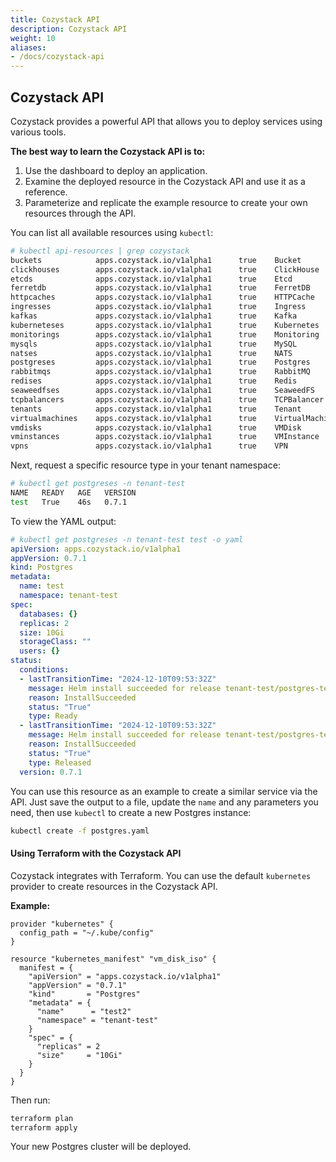 ```yaml
---
title: Cozystack API
description: Cozystack API
weight: 10
aliases:
- /docs/cozystack-api
---
```


## Cozystack API

Cozystack provides a powerful API that allows you to deploy services using various tools.

**The best way to learn the Cozystack API is to:**

1. Use the dashboard to deploy an application.
2. Examine the deployed resource in the Cozystack API and use it as a reference.
3. Parameterize and replicate the example resource to create your own resources through the API.

You can list all available resources using `kubectl`:

```bash
# kubectl api-resources | grep cozystack
buckets            apps.cozystack.io/v1alpha1      true    Bucket
clickhouses        apps.cozystack.io/v1alpha1      true    ClickHouse
etcds              apps.cozystack.io/v1alpha1      true    Etcd
ferretdb           apps.cozystack.io/v1alpha1      true    FerretDB
httpcaches         apps.cozystack.io/v1alpha1      true    HTTPCache
ingresses          apps.cozystack.io/v1alpha1      true    Ingress
kafkas             apps.cozystack.io/v1alpha1      true    Kafka
kuberneteses       apps.cozystack.io/v1alpha1      true    Kubernetes
monitorings        apps.cozystack.io/v1alpha1      true    Monitoring
mysqls             apps.cozystack.io/v1alpha1      true    MySQL
natses             apps.cozystack.io/v1alpha1      true    NATS
postgreses         apps.cozystack.io/v1alpha1      true    Postgres
rabbitmqs          apps.cozystack.io/v1alpha1      true    RabbitMQ
redises            apps.cozystack.io/v1alpha1      true    Redis
seaweedfses        apps.cozystack.io/v1alpha1      true    SeaweedFS
tcpbalancers       apps.cozystack.io/v1alpha1      true    TCPBalancer
tenants            apps.cozystack.io/v1alpha1      true    Tenant
virtualmachines    apps.cozystack.io/v1alpha1      true    VirtualMachine
vmdisks            apps.cozystack.io/v1alpha1      true    VMDisk
vminstances        apps.cozystack.io/v1alpha1      true    VMInstance
vpns               apps.cozystack.io/v1alpha1      true    VPN
```

Next, request a specific resource type in your tenant namespace:

```bash
# kubectl get postgreses -n tenant-test
NAME   READY   AGE   VERSION
test   True    46s   0.7.1
```

To view the YAML output:

```yaml
# kubectl get postgreses -n tenant-test test -o yaml
apiVersion: apps.cozystack.io/v1alpha1
appVersion: 0.7.1
kind: Postgres
metadata:
  name: test
  namespace: tenant-test
spec:
  databases: {}
  replicas: 2
  size: 10Gi
  storageClass: ""
  users: {}
status:
  conditions:
  - lastTransitionTime: "2024-12-10T09:53:32Z"
    message: Helm install succeeded for release tenant-test/postgres-test.v1 with chart postgres@0.7.1
    reason: InstallSucceeded
    status: "True"
    type: Ready
  - lastTransitionTime: "2024-12-10T09:53:32Z"
    message: Helm install succeeded for release tenant-test/postgres-test.v1 with chart postgres@0.7.1
    reason: InstallSucceeded
    status: "True"
    type: Released
  version: 0.7.1
```

You can use this resource as an example to create a similar service via the API. Just save the output to a file, update the `name` and any parameters you need, then use `kubectl` to create a new Postgres instance:

```bash
kubectl create -f postgres.yaml
```

#### Using Terraform with the Cozystack API

Cozystack integrates with Terraform. You can use the default `kubernetes` provider to create resources in the Cozystack API.

**Example:**

```hcl
provider "kubernetes" {
  config_path = "~/.kube/config"
}

resource "kubernetes_manifest" "vm_disk_iso" {
  manifest = {
    "apiVersion" = "apps.cozystack.io/v1alpha1"
    "appVersion" = "0.7.1"
    "kind"       = "Postgres"
    "metadata" = {
      "name"      = "test2"
      "namespace" = "tenant-test"
    }
    "spec" = {
      "replicas" = 2
      "size"     = "10Gi"
    }
  }
}
```

Then run:

```bash
terraform plan
terraform apply
```

Your new Postgres cluster will be deployed.
